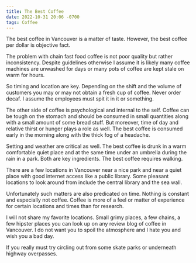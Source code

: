 ```yaml
---
title: The Best Coffee
date: 2022-10-31 20:06 -0700
tags: Coffee
---
```

The best coffee in Vancouver is a matter of taste. However, the best
coffee per dollar is objective fact.

The problem with chain fast food coffee is not poor quality but rather
inconsistency.  Despite guidelines otherwise I assume it is likely
many coffee machines are unwashed for days or many pots of coffee are
kept stale on warm for hours.

So timing and location are key. Depending on the shift and the volume
of customers you may or may not obtain a fresh cup of coffee. Never
order decaf. I assume the employees must spit it in it or something.

The other side of coffee is psychological and internal to the
self. Coffee can be tough on the stomach and should be consumed in
small quantities along with a small amount of some bread stuff. But
moreover, time of day and relative thirst or hunger plays a role as
well.  The best coffee is consumed early in the morning along with the
thick fog of a headache.

Setting and weather are critical as well. The best coffee is drunk in
a warm comfortable quiet place and at the same time under an umbrella
during the rain in a park. Both are key ingredients. The best coffee
requires walking.

There are a few locations in Vancouver near a nice park and near a
quiet place with good internet access like a public library. Some
pleasant locations to look around from include the central library and
the sea wall.

Unfortunately such matters are also predicated on time. Nothing is
constant and especially not coffee. Coffee is more of a feel or matter
of experience for certain locations and times than for research.

I will not share my favorite locations. Small grimy places, a few
chains, a few hipster places you can look up on any review blog of
coffee in Vancouver. I do not want you to spoil the atmosphere and I
hate you and wish you a bad day.

If you really must try circling out from some skate parks or
underneath highway overpasses.
